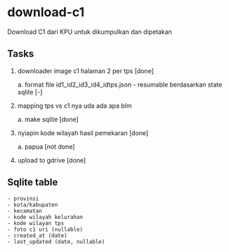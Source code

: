 # download-c1

Download C1 dari KPU untuk dikumpulkan dan dipetakan

## Tasks

1. downloader image c1 halaman 2 per tps [done]

   a. format file id1_id2_id3_id4_idtps.json - resumable berdasarkan state sqlite [-]

2. mapping tps vs c1 nya uda ada apa blm

   a. make sqlite [done]

3. nyiapin kode wilayah hasil pemekaran [done]

   a. papua [not done]

4. upload to gdrive [done]

## Sqlite table

    - provinsi
    - kota/kabupaten
    - kecamatan
    - kode wilayah kelurahan
    - kode wilayan tps
    - foto c1 uri (nullable)
    - created_at (date)
    - last_updated (date, nullable)
